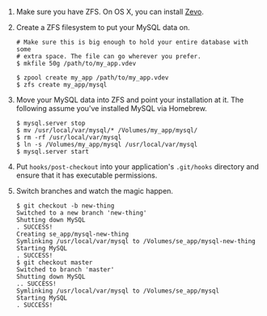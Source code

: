 1. Make sure you have ZFS. On OS X, you can install [Zevo][1].
2. Create a ZFS filesystem to put your MySQL data on.

   ```
   # Make sure this is big enough to hold your entire database with some
   # extra space. The file can go wherever you prefer.
   $ mkfile 50g /path/to/my_app.vdev

   $ zpool create my_app /path/to/my_app.vdev
   $ zfs create my_app/mysql
   ```

3. Move your MySQL data into ZFS and point your installation at it. The
   following assume you've installed MySQL via Homebrew.
 
   ```
   $ mysql.server stop
   $ mv /usr/local/var/mysql/* /Volumes/my_app/mysql/
   $ rm -rf /usr/local/var/mysql
   $ ln -s /Volumes/my_app/mysql /usr/local/var/mysql
   $ mysql.server start
   ```

4. Put `hooks/post-checkout` into your application's `.git/hooks`
   directory and ensure that it has executable permissions.
5. Switch branches and watch the magic happen.

   ```
   $ git checkout -b new-thing
   Switched to a new branch 'new-thing'
   Shutting down MySQL
   . SUCCESS!
   Creating se_app/mysql-new-thing
   Symlinking /usr/local/var/mysql to /Volumes/se_app/mysql-new-thing
   Starting MySQL
   . SUCCESS!
   $ git checkout master
   Switched to branch 'master'
   Shutting down MySQL
   .. SUCCESS!
   Symlinking /usr/local/var/mysql to /Volumes/se_app/mysql
   Starting MySQL
   . SUCCESS!
   ```

[1]: http://getgreenbytes.com/solutions/zevo/
